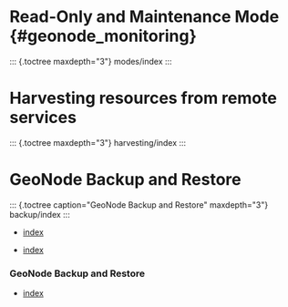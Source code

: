 # Read-Only and Maintenance Mode {#geonode_monitoring}

::: {.toctree maxdepth="3"}
modes/index
:::

# Harvesting resources from remote services

::: {.toctree maxdepth="3"}
harvesting/index
:::

# GeoNode Backup and Restore

::: {.toctree caption="GeoNode Backup and Restore" maxdepth="3"}
backup/index
:::


- [index](modes/index.md)

- [index](harvesting/index.md)

### GeoNode Backup and Restore
- [index](backup/index.md)

